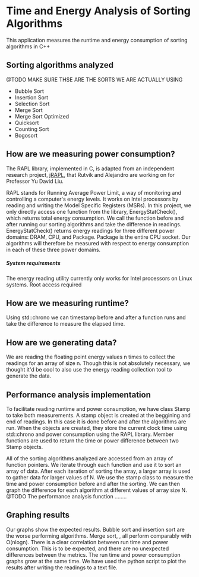 # Time and Energy Analysis of Sorting Algorithms

This application measures the runtime and energy consumption of sorting algorithms in C++

## Sorting algorithms analyzed
@TODO MAKE SURE THSE ARE THE SORTS WE ARE ACTUALLY USING
+ Bubble Sort
+ Insertion Sort
+ Selection Sort
+ Merge Sort
+ Merge Sort Optimized
+ Quicksort
+ Counting Sort
+ Bogosort

## How are we measuring power consumption?
The RAPL library, implemented in C, is adapted from an independent research project, [jRAPL](https://github.com/aservet1/jRAPL), that Rutvik and Alejandro are working on for Professor Yu David Liu.

RAPL stands for Running Average Power Limit, a way of monitoring and controlling a computer's energy levels. It works on Intel processors by reading and writing the Model Specific Registers (MSRs). In this project, we only directly access one function from the library, EnergyStatCheck(), which returns total energy consumption. We call the function before and after running our sorting algorithms and take the difference in readings.
EnergyStatCheck() returns energy readings for three different power domains: DRAM, CPU, and Package. Package is the entire CPU socket. Our algorithms will therefore be measured with respect to energy consumption in each of these three power domains.
   ##### System requirements
   The energy reading utility currently only works for Intel processors on Linux systems. Root access required

## How are we measuring runtime?
Using std::chrono we can timestamp before and after a function runs and take the difference to measure the elapsed time.

## How are we generating data?
We are reading the floating point energy values n times to collect the readings for an array of size n. Though this is not absolutely necessary, we thought it'd be cool to also use the energy reading collection tool to generate the data.

## Performance analysis implementation
To facilitate reading runtime and power consumption, we have class Stamp to take both measurements. A stamp object is created at the beggining and end of readings. In this case it is done before and after the algorithms are run. When the objects are created, they store the current clock time using std::chrono and power consumption using the RAPL library. Member functions are used to return the time or power difference between two Stamp objects. 

All of the sorting algorithms analyzed are accessed from an array of function pointers. We iterate through each function and use it to sort an array of data. After each iteration of sorting the array, a larger array is used to gather data for larger values of N. We use the stamp class to measure the time and power consumption before and after the sorting. We can then graph the difference for each algorithm at different values of array size N.
@TODO The performance analysis function ........

## Graphing results
Our graphs show the expected results. Bubble sort and insertion sort are the worse performing algorithms. Merge sort,    ,  all perform comparably with O(nlogn). 
There is a clear correlation between run time and power consumption. This is to be expected, and there are no unexpected differences between the metrics. The run time and power consumption graphs grow at the same time.
We have used the python script to plot the results after writing the readings to a text file.
